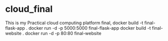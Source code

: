 # cloud_final
This is my Practical cloud computing platform final,
docker build -t final-flask-app .
docker run -d -p 5000:5000 final-flask-app
docker build -t final-website .
docker run -d -p 80:80 final-website